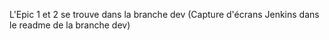 L'Epic 1 et 2 se trouve dans la branche dev (Capture d'écrans Jenkins dans le readme de la branche dev)
